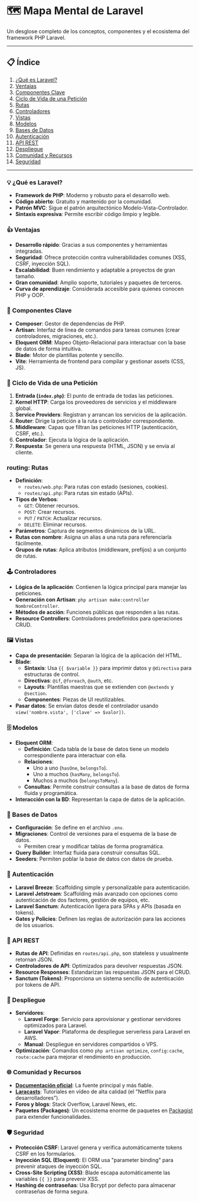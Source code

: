 # 🗺️ Mapa Mental de Laravel

Un desglose completo de los conceptos, componentes y el ecosistema del framework PHP Laravel.

---

## 📋 Índice

1.  [¿Qué es Laravel?](#-qué-es-laravel)
2.  [Ventajas](#-ventajas)
3.  [Componentes Clave](#-componentes-clave)
4.  [Ciclo de Vida de una Petición](#-ciclo-de-vida-de-una-petición)
5.  [Rutas](#-rutas)
6.  [Controladores](#-controladores)
7.  [Vistas](#-vistas)
8.  [Modelos](#-modelos)
9.  [Bases de Datos](#-bases-de-datos)
10. [Autenticación](#-autenticación)
11. [API REST](#-api-rest)
12. [Despliegue](#-despliegue)
13. [Comunidad y Recursos](#-comunidad-y-recursos)
14. [Seguridad](#-seguridad)

---

### 💡 ¿Qué es Laravel?

-   **Framework de PHP**: Moderno y robusto para el desarrollo web.
-   **Código abierto**: Gratuito y mantenido por la comunidad.
-   **Patrón MVC**: Sigue el patrón arquitectónico Modelo-Vista-Controlador.
-   **Sintaxis expresiva**: Permite escribir código limpio y legible.

### 👍 Ventajas

-   **Desarrollo rápido**: Gracias a sus componentes y herramientas integradas.
-   **Seguridad**: Ofrece protección contra vulnerabilidades comunes (XSS, CSRF, inyección SQL).
-   **Escalabilidad**: Buen rendimiento y adaptable a proyectos de gran tamaño.
-   **Gran comunidad**: Amplio soporte, tutoriales y paquetes de terceros.
-   **Curva de aprendizaje**: Considerada accesible para quienes conocen PHP y OOP.

### 🧩 Componentes Clave

-   **Composer**: Gestor de dependencias de PHP.
-   **Artisan**: Interfaz de línea de comandos para tareas comunes (crear controladores, migraciones, etc.).
-   **Eloquent ORM**: Mapeo Objeto-Relacional para interactuar con la base de datos de forma intuitiva.
-   **Blade**: Motor de plantillas potente y sencillo.
-   **Vite**: Herramienta de frontend para compilar y gestionar assets (CSS, JS).

### 🔄 Ciclo de Vida de una Petición

1.  **Entrada (`index.php`)**: El punto de entrada de todas las peticiones.
2.  **Kernel HTTP**: Carga los proveedores de servicios y el middleware global.
3.  **Service Providers**: Registran y arrancan los servicios de la aplicación.
4.  **Router**: Dirige la petición a la ruta o controlador correspondiente.
5.  **Middleware**: Capas que filtran las peticiones HTTP (autenticación, CSRF, etc.).
6.  **Controlador**: Ejecuta la lógica de la aplicación.
7.  **Respuesta**: Se genera una respuesta (HTML, JSON) y se envía al cliente.

### routing: Rutas

-   **Definición**:
    -   `routes/web.php`: Para rutas con estado (sesiones, cookies).
    -   `routes/api.php`: Para rutas sin estado (APIs).
-   **Tipos de Verbos**:
    -   `GET`: Obtener recursos.
    -   `POST`: Crear recursos.
    -   `PUT` / `PATCH`: Actualizar recursos.
    -   `DELETE`: Eliminar recursos.
-   **Parámetros**: Captura de segmentos dinámicos de la URL.
-   **Rutas con nombre**: Asigna un alias a una ruta para referenciarla fácilmente.
-   **Grupos de rutas**: Aplica atributos (middleware, prefijos) a un conjunto de rutas.

### 🕹️ Controladores

-   **Lógica de la aplicación**: Contienen la lógica principal para manejar las peticiones.
-   **Generación con Artisan**: `php artisan make:controller NombreController`.
-   **Métodos de acción**: Funciones públicas que responden a las rutas.
-   **Resource Controllers**: Controladores predefinidos para operaciones CRUD.

### 🖼️ Vistas

-   **Capa de presentación**: Separan la lógica de la aplicación del HTML.
-   **Blade**:
    -   **Sintaxis**: Usa `{{ $variable }}` para imprimir datos y `@directiva` para estructuras de control.
    -   **Directivas**: `@if`, `@foreach`, `@auth`, etc.
    -   **Layouts**: Plantillas maestras que se extienden con `@extends` y `@section`.
    -   **Componentes**: Piezas de UI reutilizables.
-   **Pasar datos**: Se envían datos desde el controlador usando `view('nombre.vista', ['clave' => $valor])`.

### 🗄️ Modelos

-   **Eloquent ORM**:
    -   **Definición**: Cada tabla de la base de datos tiene un modelo correspondiente para interactuar con ella.
    -   **Relaciones**:
        -   Uno a uno (`hasOne`, `belongsTo`).
        -   Uno a muchos (`hasMany`, `belongsTo`).
        -   Muchos a muchos (`belongsToMany`).
    -   **Consultas**: Permite construir consultas a la base de datos de forma fluida y programática.
-   **Interacción con la BD**: Representan la capa de datos de la aplicación.

### 💾 Bases de Datos

-   **Configuración**: Se define en el archivo `.env`.
-   **Migraciones**: Control de versiones para el esquema de la base de datos.
    -   Permiten crear y modificar tablas de forma programática.
-   **Query Builder**: Interfaz fluida para construir consultas SQL.
-   **Seeders**: Permiten poblar la base de datos con datos de prueba.

### 🔐 Autenticación

-   **Laravel Breeze**: Scaffolding simple y personalizable para autenticación.
-   **Laravel Jetstream**: Scaffolding más avanzado con opciones como autenticación de dos factores, gestión de equipos, etc.
-   **Laravel Sanctum**: Autenticación ligera para SPAs y APIs (basada en tokens).
-   **Gates y Policies**: Definen las reglas de autorización para las acciones de los usuarios.

### 📡 API REST

-   **Rutas de API**: Definidas en `routes/api.php`, son stateless y usualmente retornan JSON.
-   **Controladores de API**: Optimizados para devolver respuestas JSON.
-   **Resource Responses**: Estandarizan las respuestas JSON para el CRUD.
-   **Sanctum (Tokens)**: Proporciona un sistema sencillo de autenticación por tokens de API.

### 🚀 Despliegue

-   **Servidores**:
    -   **Laravel Forge**: Servicio para aprovisionar y gestionar servidores optimizados para Laravel.
    -   **Laravel Vapor**: Plataforma de despliegue serverless para Laravel en AWS.
    -   **Manual**: Despliegue en servidores compartidos o VPS.
-   **Optimización**: Comandos como `php artisan optimize`, `config:cache`, `route:cache` para mejorar el rendimiento en producción.

### 🌐 Comunidad y Recursos

-   **[Documentación oficial](https://laravel.com/docs)**: La fuente principal y más fiable.
-   **[Laracasts](https://laracasts.com/)**: Tutoriales en vídeo de alta calidad (el "Netflix para desarrolladores").
-   **Foros y blogs**: Stack Overflow, Laravel News, etc.
-   **Paquetes (Packages)**: Un ecosistema enorme de paquetes en [Packagist](https://packagist.org/) para extender funcionalidades.

### 🛡️ Seguridad

-   **Protección CSRF**: Laravel genera y verifica automáticamente tokens CSRF en los formularios.
-   **Inyección SQL (Eloquent)**: El ORM usa "parameter binding" para prevenir ataques de inyección SQL.
-   **Cross-Site Scripting (XSS)**: Blade escapa automáticamente las variables `{{ }}` para prevenir XSS.
-   **Hashing de contraseñas**: Usa Bcrypt por defecto para almacenar contraseñas de forma segura.

